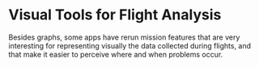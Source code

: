 # Visual Tools for Flight Analysis

Besides graphs, some apps have rerun mission features that are very interesting for representing visually the data collected during flights, and that make it easier to perceive where and when problems occur.

